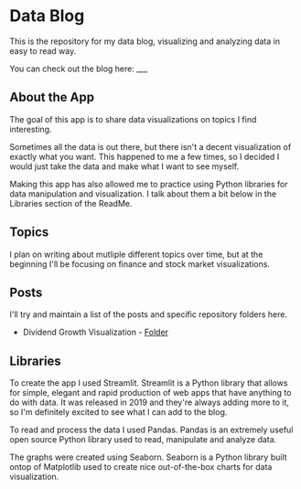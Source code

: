 # Data Blog

This is the repository for my data blog, visualizing and analyzing data in easy to read way.

You can check out the blog here: \_\_\_

## About the App

The goal of this app is to share data visualizations on topics I find interesting.

Sometimes all the data is out there, but there isn't a decent visualization of exactly what you want. This happened to me a few times, so I decided I would just take the data and make what I want to see myself.

Making this app has also allowed me to practice using Python libraries for data manipulation and visualization. I talk about them a bit below in the Libraries section of the ReadMe.

## Topics

I plan on writing about mutliple different topics over time, but at the beginning I'll be focusing on finance and stock market visualizations.

## Posts

I'll try and maintain a list of the posts and specific repository folders here.

- Dividend Growth Visualization - [Folder](https://github.com/Ehpropp/Data-Blog/tree/master/src/entries/div_growth)

## Libraries

To create the app I used Streamlit. Streamlit is a Python library that allows for simple, elegant and rapid production of web apps that have anything to do with data. It was released in 2019 and they're always adding more to it, so I'm definitely excited to see what I can add to the blog.

To read and process the data I used Pandas. Pandas is an extremely useful open source Python library used to read, manipulate and analyze data.

The graphs were created using Seaborn. Seaborn is a Python library built ontop of Matplotlib used to create nice out-of-the-box charts for data visualization.
